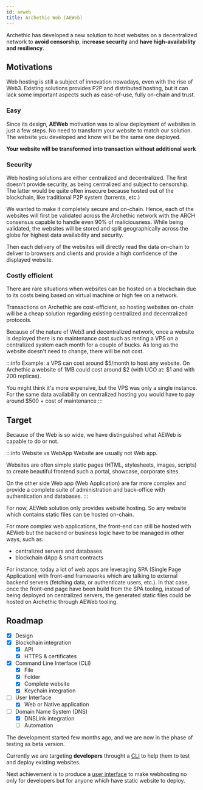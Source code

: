 ```yaml
---
id: aeweb
title: Archethic Web (AEWeb)
---
```


Archethic has developed a new solution to host websites on a decentralized network to **avoid censorship**, **increase security** and **have high-availability and resiliency**.

## Motivations

Web hosting is still a subject of innovation nowadays, even with the rise of Web3.
Existing solutions provides P2P and distributed hosting, but it can lack some important aspects such as ease-of-use, fully on-chain and trust.

### Easy

Since its design, **AEWeb** motivation was to allow deployment of websites in just a few steps. No need to transform your website to match our solution. The website you developed and know will be the same one deployed.

**Your website will be transformed into transaction without additional work**

### Security

Web hosting solutions are either centralized and decentralized. The first doesn't provide security, as being centralized and subject to censorship. The latter would be quite often insecure because hosted out of the blockchain, like traditional P2P system (torrents, etc.)

We wanted to make it completely secure and on-chain.
Hence, each of the websites will first be validated across the Archethic network with the ARCH consensus capable to handle even 90% of maliciousness.
While being validated, the websites will be stored and split geographically across the globe for highest data availability and security.

Then each delivery of the websites will directly read the data on-chain to deliver to browsers and clients and provide a high confidence of the displayed website.

### Costly efficient

There are rare situations when websites can be hosted on a blockchain due to its costs being based on virtual machine or high fee on a network.

Transactions on Archethic are cost-efficient, so hosting websites on-chain will be a cheap solution regarding existing centralized and decentralized protocols.

Because of the nature of Web3 and decentralized network, once a website is deployed there is no maintenance cost such as renting a VPS on a centralized system each month for a couple of bucks. As long as the website doesn't need to change, there will be not cost.

:::info
Example: a VPS can cost around $5/month to host any website. On Archethic a website of 1MB could cost around $2 (with UCO at: $1 and with 200 replicas).

You might think it's more expensive, but the VPS was only a single instance. For the same data availability on centralized hosting you would have to pay around $500 + cost of maintenance
:::

## Target

Because of the Web is so wide, we have distinguished what AEWeb is capable to do or not.

:::info Website vs WebApp
Website are usually not Web app.

Websites are often simple static pages (HTML, stylesheets, images, scripts) to create beautiful frontend such a portal, showcase, corporate sites.

On the other side Web app (Web Application) are far more complex and provide a complete suite of administration and back-office with authentication and databases.
:::

For now, AEWeb solution only provides website hosting. So any website which contains static files can be hosted on-chain.

For more complex web applications, the front-end can still be hosted with AEWeb but the backend or business logic have to be managed in other ways, such as:

- centralized servers and databases
- blockchain dApp & smart contracts

For instance, today a lot of web apps are leveraging SPA (Single Page Application) with front-end frameworks which are talking to external backend servers (fetching data, or authenticate users, etc.).
In that case, once the front-end page have been build from the SPA tooling, instead of being deployed on centralized servers, the generated static files could be hosted on Archethic through AEWeb tooling.

## Roadmap

- [x] Design
- [x] Blockchain integration
  - [x] API
  - [x] HTTPS & certificates
- [x] Command Line Interface (CLI)
  - [x] File
  - [x] Folder
  - [x] Complete website
  - [x] Keychain integration
- [ ] User Interface
  - [x] Web or Native application
- [ ] Domain Name System (DNS)
  - [x] DNSLink integration
  - [ ] Automation

The development started few months ago, and we are now in the phase of testing as beta version.

Currently we are targeting **developers** throught a [CLI](https://github.com/archethic-foundation/aeweb-cli) to help them to test and deploy existing websites.

Next achievement is to produce a [user interface](https://github.com/archethic-foundation/aeweb) to make webhosting no only for developers but for anyone which have static website to deploy.
